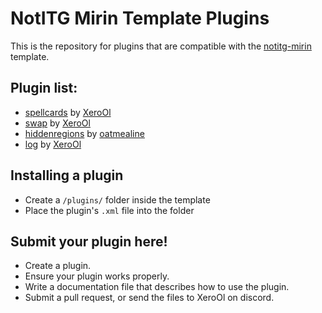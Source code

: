 # NotITG Mirin Template Plugins
This is the repository for plugins that are compatible with the [notitg-mirin](https://github.com/XeroOl/notitg-mirin) template.

## Plugin list:
* [spellcards](spellcards.md) by [XeroOl](https://github.com/XeroOl/)
* [swap](swap.md) by [XeroOl](https://github.com/XeroOl/)
* [hiddenregions](hiddenregions.md) by [oatmealine](https://github.com/oatmealine/)
* [log](log.md) by [XeroOl](https://github.com/XeroOl/)

## Installing a plugin
* Create a `/plugins/` folder inside the template
* Place the plugin's `.xml` file into the folder

## Submit your plugin here!
* Create a plugin.
* Ensure your plugin works properly.
* Write a documentation file that describes how to use the plugin.
* Submit a pull request, or send the files to XeroOl on discord.
